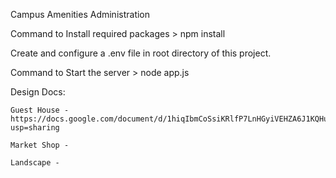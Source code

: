 Campus Amenities Administration

Command to Install required packages
    > npm install

Create and configure a .env file in root directory of this project.

Command to Start the server
    > node app.js

Design Docs:
    
    Guest House - https://docs.google.com/document/d/1hiqIbmCoSsiKRlfP7LnHGyiVEHZA6J1KQHuiVn3kKCU/edit?usp=sharing
    
    Market Shop - 
    
    Landscape - 
    
   
